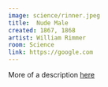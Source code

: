 ```yaml
---
image: science/rinner.jpeg
title:  Nude Male
created: 1867, 1868
artist: William Rimmer
room: Science
link: https://google.com
---
```

More of a description [here](https://google.com)
